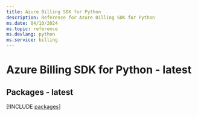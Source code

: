 ```yaml
---
title: Azure Billing SDK for Python
description: Reference for Azure Billing SDK for Python
ms.date: 04/10/2024
ms.topic: reference
ms.devlang: python
ms.service: billing
---
```

# Azure Billing SDK for Python - latest
## Packages - latest
[!INCLUDE [packages](billing-index.md)]
